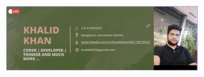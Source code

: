[![GitHub Banner - Khalid Khan](https://github.com/khalid569/khalid569/blob/main/Screenshot%202022-09-22%20at%2011.49.10%20PM.png)](https://twitter.com/intent/follow?screen_name=khalidk569)

<!--
**khalid569/khalid569** is a ✨ _special_ ✨ repository because its `README.md` (this file) appears on your GitHub profile.

Here are some ideas to get you started:

- 🔭 I’m currently working on ...
- 🌱 I’m currently learning ...
- 👯 I’m looking to collaborate on ...
- 🤔 I’m looking for help with ...
- 💬 Ask me about ...
- 📫 How to reach me: ...
- 😄 Pronouns: ...
- ⚡ Fun fact: ...
-->
